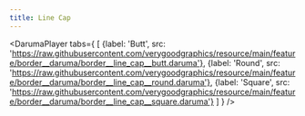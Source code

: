```yaml
---
title: Line Cap
---
```


<DarumaPlayer
  tabs={
    [
      {label: 'Butt', src: 'https://raw.githubusercontent.com/verygoodgraphics/resource/main/feature/border__daruma/border__line_cap__butt.daruma'},
      {label: 'Round', src: 'https://raw.githubusercontent.com/verygoodgraphics/resource/main/feature/border__daruma/border__line_cap__round.daruma'},
      {label: 'Square', src: 'https://raw.githubusercontent.com/verygoodgraphics/resource/main/feature/border__daruma/border__line_cap__square.daruma'}
    ]
  }
 />